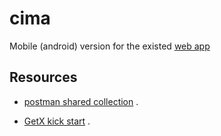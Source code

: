 # cima

Mobile (android) version for the existed [web app](https://mycima.fun/appweb/)
## Resources

- [postman shared collection](https://app.getpostman.com/join-team?invite_code=0adb8a127ee0e779cb552985d90c5732&target_code=c38f01cc4d5e7e652df307e72ccf477b) .

- [GetX kick start](https://pub.dev/packages/get) .

